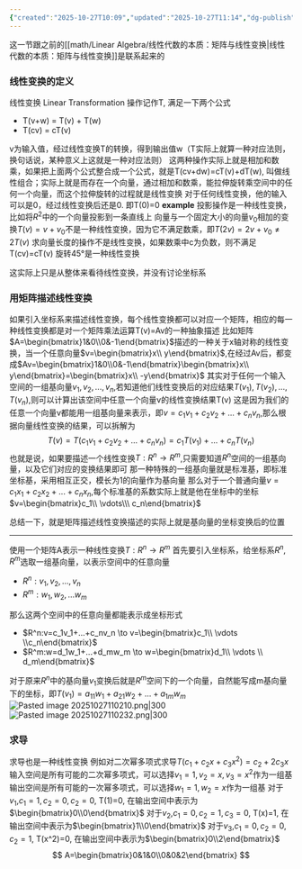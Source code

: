 ```yaml
---
{"created":"2025-10-27T10:09","updated":"2025-10-27T11:14","dg-publish":true,"permalink":"/math/Linear Algebra/Lecture 31 线性变换及其对应矩阵/","dgPassFrontmatter":true,"noteIcon":""}
---
```


这一节跟之前的[[math/Linear Algebra/线性代数的本质：矩阵与线性变换\|线性代数的本质：矩阵与线性变换]]是联系起来的
### 线性变换的定义
线性变换 Linear Transformation 操作记作T, 满足一下两个公式
- T(v+w) = T(v) + T(w)
- T(cv) = cT(v)

v为输入值，经过线性变换T的转换，得到输出值w（T实际上就算一种对应法则，换句话说，某种意义上这就是一种对应法则）
这两种操作实际上就是相加和数乘，如果把上面两个公式整合成一个公式，就是T(cv+dw)=cT(v)+dT(w), 叫做线性组合；实际上就是而存在一个向量，通过相加和数乘，能拉伸旋转乘空间中的任何一个向量，而这个拉伸旋转的过程就是线性变换
对于任何线性变换，他的输入可以是0，经过线性变换后还是0. 即T(0)=0
**example**
投影操作是一种线性变换，比如将$R^2$中的一个向量投影到一条直线上
向量与一个固定大小的向量$v_0$相加的变换$T(v)=v+v_0$不是一种线性变换，因为它不满足数乘，即$T(2v)=2v+v_0 \neq 2T(v)$ 
求向量长度的操作不是线性变换，如果数乘中c为负数，则不满足T(cv)=cT(v)
旋转45°是一种线性变换

这实际上只是从整体来看待线性变换，并没有讨论坐标系

### 用矩阵描述线性变换
如果引入坐标系来描述线性变换，每个线性变换都可以对应一个矩阵，相应的每一种线性变换都是对一个矩阵乘法运算T(v)=Av的一种抽象描述
比如矩阵$A=\begin{bmatrix}1&0\\0&-1\end{bmatrix}$描述的一种关于x轴对称的线性变换，当一个任意向量$v=\begin{bmatrix}x\\ y\end{bmatrix}$,在经过Av后，都变成$Av=\begin{bmatrix}1&0\\0&-1\end{bmatrix}\begin{bmatrix}x\\ y\end{bmatrix}=\begin{bmatrix}x\\ -y\end{bmatrix}$
其实对于任何一个输入空间的一组基向量$v_1,v_2,...,v_n$,若知道他们线性变换后的对应结果$T(v_1),T(v_2),...,T(v_n)$,则可以计算出该空间中任意一个向量v的线性变换结果T(v)
这是因为我们的任意一个向量v都能用一组基向量来表示，即$v=c_1v_1+c_2v_2+...+c_nv_n$,那么根据向量线性变换的结果，可以拆解为
$$
T(v)=T(c_1v_1+c_2v_2+...+c_nv_n)=c_1T(v_1)+...+c_nT(v_n)
$$
也就是说，如果要描述一个线性变换$T:R^n\to R^m$,只需要知道$R^n$空间的一组基向量，以及它们对应的变换结果即可
那一种特殊的一组基向量就是标准基，即标准坐标基，采用相互正交，模长为1的向量作为基向量
那么对于一个普通向量$v=c_1x_1+c_2x_2+...+c_nx_n$,每个标准基的系数实际上就是他在坐标中的坐标$v=\begin{bmatrix}c_1\\ \vdots\\\ c_n\end{bmatrix}$

总结一下，就是矩阵描述线性变换描述的实际上就是基向量的坐标变换后的位置

---

使用一个矩阵A表示一种线性变换$T:R^n \to R^m$
首先要引入坐标系，给坐标系$R^n,R^m$选取一组基向量，以表示空间中的任意向量
- $R^n:v_1,v_2,...,v_n$
- $R^m:w_1,w_2,...w_m$

那么这两个空间中的任意向量都能表示成坐标形式
- $R^n:v=c_1v_1+...+c_nv_n \to v=\begin{bmatrix}c_1\\ \vdots \\c_n\end{bmatrix}$
- $R^m:w=d_1w_1+...+d_mw_m \to w=\begin{bmatrix}d_1\\ \vdots \\ d_m\end{bmatrix}$

对于原来$R^n$中的基向量$v_1$变换后就是$R^m$空间下的一个向量，自然能写成m基向量下的坐标，即$T(v_1)=a_{11}w_1+a_{21}w_2+...+a_{1m}w_m$
![Pasted image 20251027110210.png|300](/img/user/accessory/Pasted%20image%2020251027110210.png)
![Pasted image 20251027110232.png|300](/img/user/accessory/Pasted%20image%2020251027110232.png)

### 求导
求导也是一种线性变换
例如对二次幂多项式求导$T(c_1+c_2x+c_3x^2)=c_2+2c_3x$
输入空间是所有可能的二次幂多项式，可以选择$v_1=1,v_2=x,v_3=x^2$作为一组基
输出空间是所有可能的一次幂多项式，可以选择$w_1=1,w_2=x$作为一组基
对于$v_1$,$c_1=1,c_2=0,c_2=0$, T(1)=0, 在输出空间中表示为$\begin{bmatrix}0\\0\end{bmatrix}$
对于$v_2$,$c_1=0,c_2=1,c_3=0$, T(x)=1, 在输出空间中表示为$\begin{bmatrix}1\\0\end{bmatrix}$
对于$v_3$,$c_1=0,c_2=0,c_2=1$, T(x^2)=0, 在输出空间中表示为$\begin{bmatrix}0\\2\end{bmatrix}$
$$
A=\begin{bmatrix}0&1&0\\0&0&2\end{bmatrix}
$$



